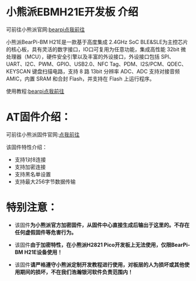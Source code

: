 # 小熊派EBMH21E开发板 介绍

可前往小熊派官网:[bearpi点我前往](https://www.bearpi.cn/core_board/bearpi/bm/h21e/)

小熊派BearPi-BM H21E是一款基于高度集成 2.4GHz SoC BLE&SLE为主控芯片的核心板，具有灵活的数字接口，IO口可复用为任意功能，集成高性能 32bit 微处理器（MCU），硬件安全引擎以及丰富的外设接口，外设接口包括 SPI、UART、I2C、PWM、GPIO、USB2.0、NFC Tag、PDM、I2S/PCM、QDEC、KEYSCAN 键盘扫描电路，支持 8 路 13bit 分辨率 ADC、ADC 支持对接音频 AMIC，内置 SRAM 和合封 Flash，并支持在 Flash 上运行程序。

使用教程:[bearpi点我前往](https://bearpi.cn/core_board/bearpi/bm/h21e/software/%E9%80%9A%E7%94%A8AT%E5%9B%BA%E4%BB%B6%E5%AE%9A%E5%88%B6%E5%BC%80%E5%8F%91.html)

# AT固件介绍：

可前往小熊派固件官网:[点我前往](https://bearpi.cn/core_board/bearpi/firmware/?firmware=1&active=0)

该固件特性介绍：

- 支持1对8连接
- 支持加密连接
- 支持黑名单设置
- 支持最大256字节数据传输

# 特别注意：

- 该固件**为小熊派官方加密固件，从固件中心直接生成后输出于这里的。不存在任何虚假固件等危害行为。**

- 该固件**由于加密特性，在小熊派H2821 Pico开发板上无法使用，仅限BearPi-BM H21E设备使用！**

- 该固件**请严格遵守小熊派定制开发教程进行使用，对板层的人为损坏或其他使用期间的损坏，不在我们浩瀚银河软件负责范围内！**